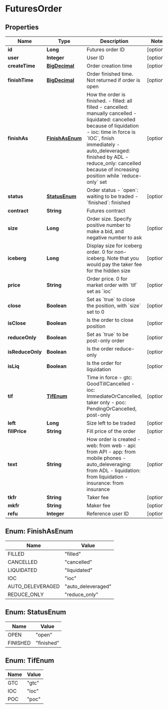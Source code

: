 
# FuturesOrder

## Properties
Name | Type | Description | Notes
------------ | ------------- | ------------- | -------------
**id** | **Long** | Futures order ID |  [optional]
**user** | **Integer** | User ID |  [optional]
**createTime** | [**BigDecimal**](BigDecimal.md) | Order creation time |  [optional]
**finishTime** | [**BigDecimal**](BigDecimal.md) | Order finished time. Not returned if order is open |  [optional]
**finishAs** | [**FinishAsEnum**](#FinishAsEnum) | How the order is finished.  - filled: all filled - cancelled: manually cancelled - liquidated: cancelled because of liquidation - ioc: time in force is &#x60;IOC&#x60;, finish immediately - auto_deleveraged: finished by ADL - reduce_only: cancelled because of increasing position while &#x60;reduce-only&#x60; set |  [optional]
**status** | [**StatusEnum**](#StatusEnum) | Order status  - &#x60;open&#x60;: waiting to be traded - &#x60;finished&#x60;: finished |  [optional]
**contract** | **String** | Futures contract | 
**size** | **Long** | Order size. Specify positive number to make a bid, and negative number to ask |  [optional]
**iceberg** | **Long** | Display size for iceberg order. 0 for non-iceberg. Note that you would pay the taker fee for the hidden size |  [optional]
**price** | **String** | Order price. 0 for market order with &#x60;tif&#x60; set as &#x60;ioc&#x60; |  [optional]
**close** | **Boolean** | Set as &#x60;true&#x60; to close the position, with &#x60;size&#x60; set to 0 |  [optional]
**isClose** | **Boolean** | Is the order to close position |  [optional]
**reduceOnly** | **Boolean** | Set as &#x60;true&#x60; to be post-only order |  [optional]
**isReduceOnly** | **Boolean** | Is the order reduce-only |  [optional]
**isLiq** | **Boolean** | Is the order for liquidation |  [optional]
**tif** | [**TifEnum**](#TifEnum) | Time in force  - gtc: GoodTillCancelled - ioc: ImmediateOrCancelled, taker only - poc: PendingOrCancelled, post-only |  [optional]
**left** | **Long** | Size left to be traded |  [optional]
**fillPrice** | **String** | Fill price of the order |  [optional]
**text** | **String** | How order is created  - web: from web - api: from API - app: from mobile phones - auto_deleveraging: from ADL - liquidation: from liquidation - insurance: from insurance  |  [optional]
**tkfr** | **String** | Taker fee |  [optional]
**mkfr** | **String** | Maker fee |  [optional]
**refu** | **Integer** | Reference user ID |  [optional]


<a name="FinishAsEnum"></a>
## Enum: FinishAsEnum
Name | Value
---- | -----
FILLED | &quot;filled&quot;
CANCELLED | &quot;cancelled&quot;
LIQUIDATED | &quot;liquidated&quot;
IOC | &quot;ioc&quot;
AUTO_DELEVERAGED | &quot;auto_deleveraged&quot;
REDUCE_ONLY | &quot;reduce_only&quot;


<a name="StatusEnum"></a>
## Enum: StatusEnum
Name | Value
---- | -----
OPEN | &quot;open&quot;
FINISHED | &quot;finished&quot;


<a name="TifEnum"></a>
## Enum: TifEnum
Name | Value
---- | -----
GTC | &quot;gtc&quot;
IOC | &quot;ioc&quot;
POC | &quot;poc&quot;



